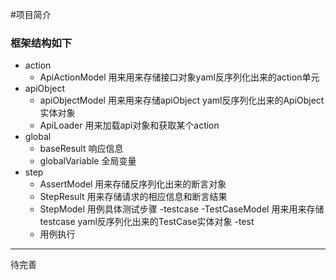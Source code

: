 #项目简介

### 框架结构如下

- action
  - ApiActionModel  用来用来存储接口对象yaml反序列化出来的action单元
- apiObject
  - apiObjectModel 用来用来存储apiObject yaml反序列化出来的ApiObject实体对象
  - ApiLoader 用来加载api对象和获取某个action
- global
  - baseResult  响应信息
  - globalVariable 全局变量
- step
  - AssertModel 用来存储反序列化出来的断言对象
  - StepResult 用来存储请求的相应信息和断言结果
  - StepModel 用例具体测试步骤
-testcase
  -TestCaseModel 用来用来存储testcase yaml反序列化出来的TestCase实体对象
-test
  - 用例执行
 

--------
待完善